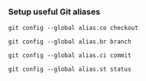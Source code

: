 ### Setup useful Git aliases

`git config --global alias.co checkout`

`git config --global alias.br branch`

`git config --global alias.ci commit`

`git config --global alias.st status`
